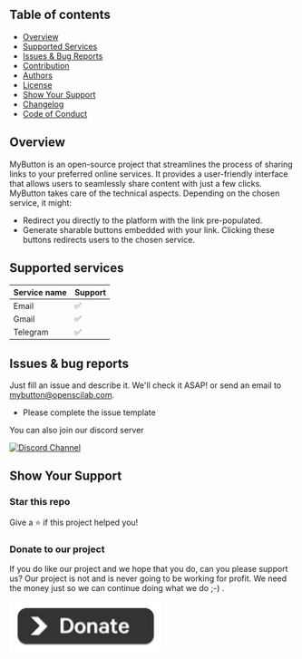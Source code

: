 ## Table of contents

-   [Overview](https://github.com/openscilab/mybutton#overview)
-   [Supported Services](https://github.com/openscilab/mybutton#supported-services)
-   [Issues & Bug Reports](https://github.com/openscilab/mybutton#issues--bug-reports)
-   [Contribution](https://github.com/openscilab/mybutton/blob/main/.github/CONTRIBUTING.md)
-   [Authors](https://github.com/openscilab/mybutton/blob/main/AUTHORS.md)
-   [License](https://github.com/openscilab/mybutton/blob/main/LICENSE)
-   [Show Your Support](https://github.com/openscilab/mybutton#show-your-support)
-   [Changelog](https://github.com/openscilab/mybutton/blob/main/CHANGELOG.md)
-   [Code of Conduct](https://github.com/openscilab/mybutton/blob/main/.github/CODE_OF_CONDUCT.md)

## Overview

MyButton is an open-source project that streamlines the process of sharing links to your preferred online services. It provides a user-friendly interface that allows users to seamlessly share content with just a few clicks. MyButton takes care of the technical aspects. Depending on the chosen service, it might:

-   Redirect you directly to the platform with the link pre-populated.
-   Generate sharable buttons embedded with your link. Clicking these buttons redirects users to the chosen service.

## Supported services

| Service name | Support  |
| ------------ | -------- |
| Email        | &#x2705; |
| Gmail        | &#x2705; |
| Telegram     | &#x2705; |

## Issues & bug reports

Just fill an issue and describe it. We'll check it ASAP! or send an email to [mybutton@openscilab.com](mailto:mybutton@openscilab.com 'mybutton@openscilab.com').

-   Please complete the issue template

You can also join our discord server

<a href="https://discord.gg/T2VzhzqU67">
  <img src="https://img.shields.io/discord/1064533716615049236.svg?style=for-the-badge" alt="Discord Channel">
</a>

## Show Your Support

<h3>Star this repo</h3>

Give a ⭐️ if this project helped you!

<h3>Donate to our project</h3>

If you do like our project and we hope that you do, can you please support us? Our project is not and is never going to be working for profit. We need the money just so we can continue doing what we do ;-) .

<a href="https://openscilab.com/#donation" target="_blank"><img src="https://github.com/openscilab/mybutton/raw/main/otherfiles/donation.png" height="90px" width="270px" alt="mybutton Donation"></a>
